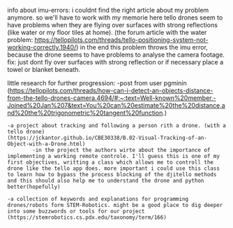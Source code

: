 info about imu-errors:
    i couldnt find the right article about my problem anymore. so we'll have to work with my memorie here 
    tello drones seem to have problems when they are flying over surfaces with strong reflections (like water or my floor tiles at home).
    (the forum article with the water problem: https://tellopilots.com/threads/tello-positioning-system-not-working-correctly.1940/)
    in the end this problem throws the imu error, because the drone seems to have problems to analyse the camera footage.
    fix: just dont fly over surfaces with strong reflection or if necessary place a towel or blanket beneath.

little research for further progression: 
    -post from user pgminin (https://tellopilots.com/threads/how-can-i-detect-an-objects-distance-from-the-tello-drones-camera.4694/#:~:text=Well-known%20member,-Joined%20Jan%207&text=You%20can%20estimate%20the%20distance,and%20the%20trigonometric%20tangent%20function.)

    -a project about tracking and following a person rith a drone. (with a tello drone)
    (https://jckantor.github.io/CBE30338/B.02-Visual-Tracking-of-an-Object-with-a-Drone.html)
            -in the project the authors wirte about the importance of implementing a working remote controle. I'll guess this is one of my first objectives, writting a class which allows me to controll the drone like the tello app does. more important i could use this class to learn how to bypass the process blocking of the djitello methods and this should also help me to understand the drone and python better(hopefully)

    -a collection of keywords and explanations for programming drones/robots form STEM-Robotics. might be a good place to dig deeper into some buzzwords or tools for our project 
    (https://stemrobotics.cs.pdx.edu/taxonomy/term/166)


